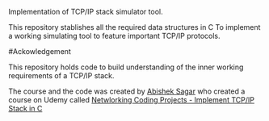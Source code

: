 Implementation of TCP/IP stack simulator tool.

This repository stablishes all the required data structures in C To implement a working simulating tool to feature important TCP/IP protocols.



#Ackowledgement

This repository holds code to build understanding of the inner working requirements of a TCP/IP stack.

The course and the code was created by [Abishek Sagar](https://github.com/sachinites) who created a course on Udemy called [Netwlorking Coding Projects - Implement TCP/IP Stack in C](https://www.udemy.com/course/tcpipstack/)
